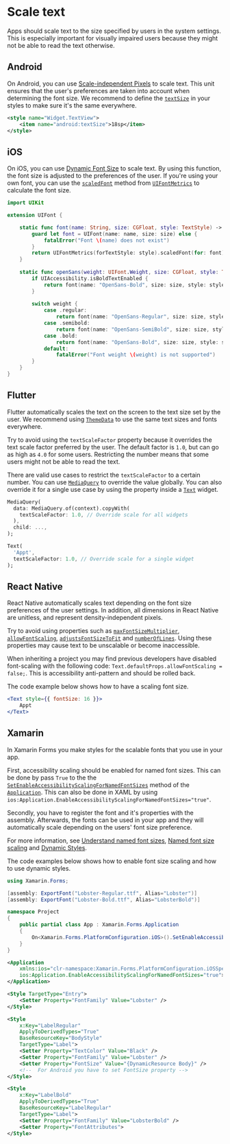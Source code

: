 # Scale text

Apps should scale text to the size specified by users in the system settings. This is especially important for visually impaired users because they might not be able to read the text otherwise.

## Android

On Android, you can use [Scale-independent Pixels](https://developer.android.com/guide/topics/resources/more-resources.html#Dimension) to scale text. This unit ensures that the user's preferences are taken into account when determining the font size. We recommend to define the [`textSize`](https://developer.android.com/reference/android/widget/TextView#attr_android:textSize) in your styles to make sure it's the same everywhere.

```xml
<style name="Widget.TextView">
    <item name="android:textSize">18sp</item>
</style>
```

## iOS

On iOS, you can use [Dynamic Font Size](https://developer.apple.com/documentation/uikit/uifont/scaling_fonts_automatically) to scale text. By using this function, the font size is adjusted to the preferences of the user. If you're using your own font, you can use the [`scaledFont`](https://developer.apple.com/documentation/uikit/uifontmetrics/2877385-scaledfont) method from [`UIFontMetrics`](https://developer.apple.com/documentation/uikit/uifontmetrics) to calculate the font size.

```swift
import UIKit

extension UIFont {

    static func font(name: String, size: CGFloat, style: TextStyle) -> UIFont {
        guard let font = UIFont(name: name, size: size) else {
            fatalError("Font \(name) does not exist")
        }
        return UIFontMetrics(forTextStyle: style).scaledFont(for: font)
    }
    
    static func openSans(weight: UIFont.Weight, size: CGFloat, style: TextStyle) -> UIFont {
        if UIAccessibility.isBoldTextEnabled {
            return font(name: "OpenSans-Bold", size: size, style: style)
        }
        
        switch weight {
            case .regular:
                return font(name: "OpenSans-Regular", size: size, style: style)
            case .semibold:
                return font(name: "OpenSans-SemiBold", size: size, style: style)
            case .bold:
                return font(name: "OpenSans-Bold", size: size, style: style)
            default:
                fatalError("Font weight \(weight) is not supported")
        }
    }
}
```

## Flutter

Flutter automatically scales the text on the screen to the text size set by the user. We recommend using [`ThemeData`](https://api.flutter.dev/flutter/material/ThemeData-class.html) to use the same text sizes and fonts everywhere.

Try to avoid using the `textScaleFactor` property because it overrides the text scale factor preferred by the user. The default factor is `1.0`, but can go as high as `4.0` for some users. Restricting the number means that some users might not be able to read the text.

There are valid use cases to restrict the `textScaleFactor` to a certain number. You can use [`MediaQuery`](https://api.flutter.dev/flutter/widgets/MediaQuery-class.html) to override the value globally. You can also override it for a single use case by using the property inside a [`Text`](https://api.flutter.dev/flutter/widgets/Text-class.html) widget.

```dart
MediaQuery(
  data: MediaQuery.of(context).copyWith(
    textScaleFactor: 1.0, // Override scale for all widgets
  ),
  child: ...,
);

Text(
  'Appt', 
  textScaleFactor: 1.0, // Override scale for a single widget
);
```

## React Native

React Native automatically scales text depending on the font size preferences of the user settings. In addition, all dimensions in React Native are unitless, and represent density-independent pixels.

Try to avoid using properties such as [`maxFontSizeMultiplier`](https://reactnative.dev/docs/text#maxfontsizemultiplier), [`allowFontScaling`](https://reactnative.dev/docs/text#allowfontscaling), [`adjustsFontSizeToFit`](https://reactnative.dev/docs/text#adjustsfontsizetofit) and [`numberOfLines`](https://reactnative.dev/docs/text#numberoflines). Using these properties may cause text to be unscalable or become inaccessible.

When inheriting a project you may find previous developers have disabled font-scaling with the following code: `Text.defaultProps.allowFontScaling = false;`. This is accessibility anti-pattern and should be rolled back.

The code example below shows how to have a scaling font size.

```jsx
<Text style={{ fontSize: 16 }}>
    Appt
</Text>
```

## Xamarin

In Xamarin Forms you make styles for the scalable fonts that you use in your app. 

First, accessibility scaling should be enabled for named font sizes. This can be done by pass `True` to the the [`SetEnableAccessibilityScalingForNamedFontSizes`](https://docs.microsoft.com/en-us/dotnet/api/xamarin.forms.platformconfiguration.iosspecific.application.setenableaccessibilityscalingfornamedfontsizes?view=xamarin-forms#xamarin-forms-platformconfiguration-iosspecific-application-setenableaccessibilityscalingfornamedfontsizes(xamarin-forms-bindableobject-system-boolean)) method of the [`Application`](https://docs.microsoft.com/en-us/dotnet/api/xamarin.forms.platformconfiguration.iosspecific.application?view=xamarin-forms). This can also be done in XAML by using `ios:Application.EnableAccessibilityScalingForNamedFontSizes="true"`.

Secondly, you have to register the font and it's properties with the assembly. Afterwards, the fonts can be used in your app and they will automatically scale depending on the users' font size preference.

For more information, see [Understand named font sizes](https://docs.microsoft.com/en-us/xamarin/xamarin-forms/user-interface/text/fonts#understand-named-font-sizes), [Named font size scaling](https://docs.microsoft.com/en-us/xamarin/xamarin-forms/platform/ios/named-font-size-scaling) and [Dynamic Styles](https://docs.microsoft.com/en-us/xamarin/xamarin-forms/user-interface/styles/xaml/dynamic).

The code examples below shows how to enable font size scaling and how to use dynamic styles.

```csharp
using Xamarin.Forms;

[assembly: ExportFont("Lobster-Regular.ttf", Alias="Lobster")]
[assembly: ExportFont("Lobster-Bold.ttf", Alias="LobsterBold")]

namespace Project
{
    public partial class App : Xamarin.Forms.Application
    {
        On<Xamarin.Forms.PlatformConfiguration.iOS>().SetEnableAccessibilityScalingForNamedFontSizes(true);
    }
}
```

```xml
<Application
    xmlns:ios="clr-namespace:Xamarin.Forms.PlatformConfiguration.iOSSpecific;assembly=Xamarin.Forms.Core"
    ios:Application.EnableAccessibilityScalingForNamedFontSizes="true">
</Application>

<Style TargetType="Entry">
    <Setter Property="FontFamily" Value="Lobster" />
</Style>

<Style
    x:Key="LabelRegular"
    ApplyToDerivedTypes="True"
    BaseResourceKey="BodyStyle"
    TargetType="Label">
    <Setter Property="TextColor" Value="Black" />
    <Setter Property="FontFamily" Value="Lobster" />
    <Setter Property="FontSize" Value="{DynamicResource Body}" />
    <!--  For Android you have to set FontSize property -->
</Style>

<Style
    x:Key="LabelBold"
    ApplyToDerivedTypes="True"
    BaseResourceKey="LabelRegular"
    TargetType="Label">
    <Setter Property="FontFamily" Value="LobsterBold" />
    <Setter Property="FontAttributes">
</Style>
```
